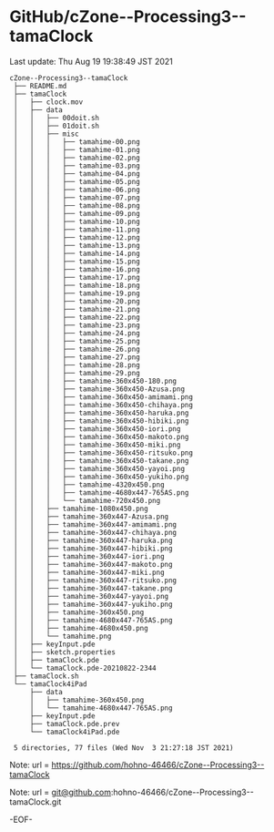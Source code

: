 # GitHub/cZone--Processing3--tamaClock

Last update: Thu Aug 19 19:38:49 JST 2021


    cZone--Processing3--tamaClock
     ├── README.md
     ├── tamaClock
     │   ├── clock.mov
     │   ├── data
     │   │   ├── 00doit.sh
     │   │   ├── 01doit.sh
     │   │   ├── misc
     │   │   │   ├── tamahime-00.png
     │   │   │   ├── tamahime-01.png
     │   │   │   ├── tamahime-02.png
     │   │   │   ├── tamahime-03.png
     │   │   │   ├── tamahime-04.png
     │   │   │   ├── tamahime-05.png
     │   │   │   ├── tamahime-06.png
     │   │   │   ├── tamahime-07.png
     │   │   │   ├── tamahime-08.png
     │   │   │   ├── tamahime-09.png
     │   │   │   ├── tamahime-10.png
     │   │   │   ├── tamahime-11.png
     │   │   │   ├── tamahime-12.png
     │   │   │   ├── tamahime-13.png
     │   │   │   ├── tamahime-14.png
     │   │   │   ├── tamahime-15.png
     │   │   │   ├── tamahime-16.png
     │   │   │   ├── tamahime-17.png
     │   │   │   ├── tamahime-18.png
     │   │   │   ├── tamahime-19.png
     │   │   │   ├── tamahime-20.png
     │   │   │   ├── tamahime-21.png
     │   │   │   ├── tamahime-22.png
     │   │   │   ├── tamahime-23.png
     │   │   │   ├── tamahime-24.png
     │   │   │   ├── tamahime-25.png
     │   │   │   ├── tamahime-26.png
     │   │   │   ├── tamahime-27.png
     │   │   │   ├── tamahime-28.png
     │   │   │   ├── tamahime-29.png
     │   │   │   ├── tamahime-360x450-180.png
     │   │   │   ├── tamahime-360x450-Azusa.png
     │   │   │   ├── tamahime-360x450-amimami.png
     │   │   │   ├── tamahime-360x450-chihaya.png
     │   │   │   ├── tamahime-360x450-haruka.png
     │   │   │   ├── tamahime-360x450-hibiki.png
     │   │   │   ├── tamahime-360x450-iori.png
     │   │   │   ├── tamahime-360x450-makoto.png
     │   │   │   ├── tamahime-360x450-miki.png
     │   │   │   ├── tamahime-360x450-ritsuko.png
     │   │   │   ├── tamahime-360x450-takane.png
     │   │   │   ├── tamahime-360x450-yayoi.png
     │   │   │   ├── tamahime-360x450-yukiho.png
     │   │   │   ├── tamahime-4320x450.png
     │   │   │   ├── tamahime-4680x447-765AS.png
     │   │   │   └── tamahime-720x450.png
     │   │   ├── tamahime-1080x450.png
     │   │   ├── tamahime-360x447-Azusa.png
     │   │   ├── tamahime-360x447-amimami.png
     │   │   ├── tamahime-360x447-chihaya.png
     │   │   ├── tamahime-360x447-haruka.png
     │   │   ├── tamahime-360x447-hibiki.png
     │   │   ├── tamahime-360x447-iori.png
     │   │   ├── tamahime-360x447-makoto.png
     │   │   ├── tamahime-360x447-miki.png
     │   │   ├── tamahime-360x447-ritsuko.png
     │   │   ├── tamahime-360x447-takane.png
     │   │   ├── tamahime-360x447-yayoi.png
     │   │   ├── tamahime-360x447-yukiho.png
     │   │   ├── tamahime-360x450.png
     │   │   ├── tamahime-4680x447-765AS.png
     │   │   ├── tamahime-4680x450.png
     │   │   └── tamahime.png
     │   ├── keyInput.pde
     │   ├── sketch.properties
     │   ├── tamaClock.pde
     │   └── tamaClock.pde-20210822-2344
     ├── tamaClock.sh
     └── tamaClock4iPad
         ├── data
         │   ├── tamahime-360x450.png
         │   └── tamahime-4680x447-765AS.png
         ├── keyInput.pde
         ├── tamaClock.pde.prev
         └── tamaClock4iPad.pde
     
     5 directories, 77 files (Wed Nov  3 21:27:18 JST 2021)


Note: 	url = https://github.com/hohno-46466/cZone--Processing3--tamaClock

Note:   url = git@github.com:hohno-46466/cZone--Processing3--tamaClock.git

-EOF-

